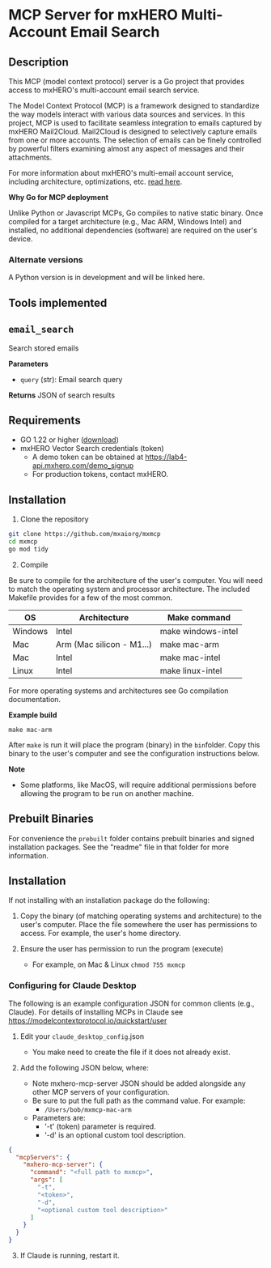 # MCP Server for mxHERO Multi-Account Email Search

## Description

This MCP (model context protocol) server is a Go project that provides access to mxHERO's multi-account email search service.

The Model Context Protocol (MCP) is a framework designed to standardize the way models interact with various data sources and services. In this project, MCP is used to facilitate seamless integration to emails captured by mxHERO Mail2Cloud. Mail2Cloud is designed to selectively capture emails from one or more accounts. The selection of emails can be finely controlled by powerful filters examining almost any aspect of messages and their attachments.

For more information about mxHERO's multi-email account service, including architecture, optimizations, etc. [read here](https://mxhero.com).

**Why Go for MCP deployment**

Unlike Python or Javascript MCPs, Go compiles to native static binary. Once compiled for a target architecture (e.g., Mac ARM, Windows Intel) and installed, no additional dependencies (software) are required on the user's device.


### Alternate versions

A Python version is in development and will be linked here.

## Tools implemented

## `email_search`
Search stored emails

**Parameters**
- `query` (str): Email search query

**Returns** JSON of search results


## Requirements

- GO 1.22 or higher ([download](https://go.dev/doc/install))
- mxHERO Vector Search credentials (token)
  - A demo token can be obtained at https://lab4-api.mxhero.com/demo_signup
  - For production tokens, contact mxHERO.

## Installation
1. Clone the repository
```sh
git clone https://github.com/mxaiorg/mxmcp
cd mxmcp
go mod tidy
```

2. Compile

Be sure to compile for the architecture of the user's computer. You will need to match the operating system and processor architecture. The included Makefile provides for a few of the most common.

| OS      | Architecture              | Make command       |
|---------|---------------------------|--------------------|
| Windows | Intel                     | make windows-intel |
| Mac     | Arm (Mac silicon - M1...) | make mac-arm       |
| Mac     | Intel                     | make mac-intel     |
| Linux   | Intel                     | make linux-intel   |

For more operating systems and architectures see Go compilation documentation.

**Example build**

```shell
make mac-arm
```

After `make` is run it will place the program (binary) in the `bin`folder. Copy this binary to the user's computer and see the configuration instructions below.

**Note**
* Some platforms, like MacOS, will require additional permissions before allowing the program to be run on another machine.

## Prebuilt Binaries
For convenience the `prebuilt` folder contains prebuilt binaries and signed installation packages. See the "readme" file in that folder for more information.


## Installation

If not installing with an installation package do the following:

1. Copy the binary (of matching operating systems and architecture) to the user's computer. Place the file somewhere the user has permissions to access. For example, the user's home directory.


2. Ensure the user has permission to run the program (execute)
   - For example, on Mac & Linux `chmod 755 mxmcp`


### Configuring for Claude Desktop

The following is an example configuration JSON for common clients (e.g., Claude). For details of installing MCPs in Claude see https://modelcontextprotocol.io/quickstart/user

1. Edit your `claude_desktop_config`.json
   * You make need to create the file if it does not already exist.


2. Add the following JSON below, where:
   * Note mxhero-mcp-server JSON should be added alongside any other MCP servers of your configuration.
   * Be sure to put the full path as the command value. For example:
     * `/Users/bob/mxmcp-mac-arm`
   * Parameters are:
     * '-t' (token) parameter is required.
     * '-d' is an optional custom tool description.

```json
{
  "mcpServers": {
    "mxhero-mcp-server": {
      "command": "<full path to mxmcp>",
      "args": [
        "-t",
        "<token>",
        "-d",
        "<optional custom tool description>"
      ]
    }
  }
}
```

3. If Claude is running, restart it.